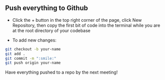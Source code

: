 ## Push everything to Github

- Click the + button in the top right corner of the page, click New Repository, 
then copy the first bit of code into the terminal while you are at the root directory 
of your codebase

- To add new changes:
```bash
git checkout -b your-name
git add .
git commit -m ":smile:"
git push origin your-name
```

Have everything pushed to a repo by the next meeting!

